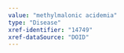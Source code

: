 ```yaml
---
value: "methylmalonic acidemia"
type: "Disease"
xref-identifier: "14749"
xref-dataSource: "DOID"
---
```

